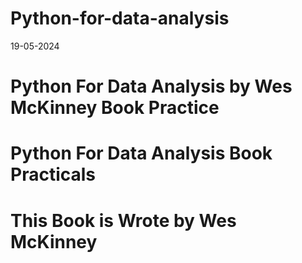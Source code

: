# Python-for-data-analysis 

19-05-2024

Python For Data Analysis  by Wes McKinney Book Practice
=======
# Python For Data Analysis Book Practicals
# This Book is Wrote by Wes McKinney
